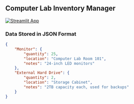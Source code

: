 ## Computer Lab Inventory Manager

[![Streamlit App](https://static.streamlit.io/badges/streamlit_badge_black_white.svg)](https://lab-inventory-manager.streamlit.app/)


### Data Stored in JSON Format

```json
{
    "Monitor": {
        "quantity": 25,
        "location": "Computer Lab Room 101",
        "notes": "24-inch LED monitors"
    },
    "External Hard Drive": {
        "quantity": 2,
        "location": "Storage Cabinet",
        "notes": "2TB capacity each, used for backups"
    }
}
```